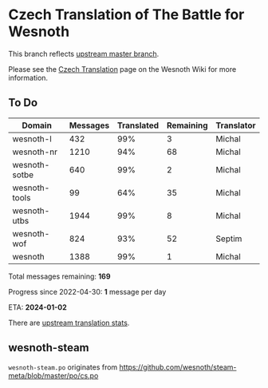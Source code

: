 # Czech Translation of The Battle for Wesnoth

This branch reflects [upstream master branch](https://github.com/wesnoth/wesnoth/tree/master).

Please see the [Czech Translation](https://wiki.wesnoth.org/CzechTranslation) page on the Wesnoth Wiki for more information.

## To Do

Domain | Messages | Translated | Remaining | Translator
------ | -------- | ---------- | --------- | ----------
wesnoth-l | 432 | 99% | 3 | Michal
wesnoth-nr | 1210 | 94% | 68 | Michal
wesnoth-sotbe | 640 | 99% | 2 | Michal
wesnoth-tools | 99 | 64% | 35 | Michal
wesnoth-utbs | 1944 | 99% | 8 | Michal
wesnoth-wof | 824 | 93% | 52 | Septim
wesnoth | 1388 | 99% | 1 | Michal

Total messages remaining: **169**

Progress since 2022-04-30: **1** message per day

ETA: **2024-01-02**

There are [upstream translation stats](https://www.wesnoth.org/gettext/?view=langs&version=master&lang=cs).

## wesnoth-steam
`wesnoth-steam.po` originates from https://github.com/wesnoth/steam-meta/blob/master/po/cs.po
